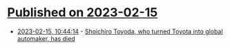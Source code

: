 # [Published on 2023-02-15](index.md)

* [2023-02-15, 10:44:14](https://news.ycombinator.com/item?id=34802160) - [Shoichiro Toyoda, who turned Toyota into global automaker, has died](https://mainichi.jp/english/articles/20230214/p2g/00m/0bu/043000c)
